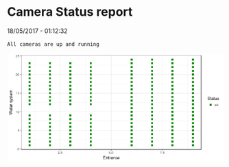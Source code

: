 Camera Status report
================
18/05/2017 - 01:12:32

    All cameras are up and running

![](camreport_files/figure-markdown_github/unnamed-chunk-2-1.png)

